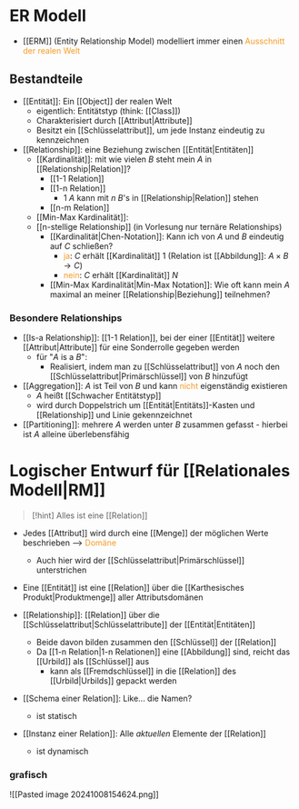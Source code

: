# ER Modell

- [[ERM]] (Entity Relationship Model) modelliert immer einen <span style="color:rgb(245, 154, 35)">Ausschnitt der realen Welt</span> 

## Bestandteile
- [[Entität]]: Ein [[Object]] der realen Welt
	- eigentlich: Entitätstyp (think: [[Class]])
	- Charakterisiert durch [[Attribut|Attribute]]
	- Besitzt ein [[Schlüsselattribut]], um jede Instanz eindeutig zu kennzeichnen
- [[Relationship]]: eine Beziehung zwischen [[Entität|Entitäten]]
	- [[Kardinalität]]: mit wie vielen $B$ steht mein $A$ in [[Relationship|Relation]]?
		- [[1-1 Relation]]
		- [[1-n Relation]]
			- $1$ $A$ kann mit $n$ $B$'s in [[Relationship|Relation]] stehen
		- [[n-m Relation]]
	- [[Min-Max Kardinalität]]: 
	- [[n-stellige Relationship]] (in Vorlesung nur ternäre Relationships)
		- [[Kardinalität|Chen-Notation]]: Kann ich von $A$ und $B$ eindeutig auf $C$ schließen?
			- <span style="color:rgb(245, 154, 35)">ja</span>: $C$ erhält [[Kardinalität]] $1$ (Relation ist [[Abbildung]]: $A \times B \rightarrow C$)
			- <span style="color:rgb(245, 154, 35)">nein</span>: $C$ erhält [[Kardinalität]] $N$
		- [[Min-Max Kardinalität|Min-Max Notation]]: Wie oft kann mein $A$ maximal an meiner [[Relationship|Beziehung]] teilnehmen? 
### Besondere Relationships
- [[Is-a Relationship]]: [[1-1 Relation]], bei der einer [[Entität]] weitere [[Attribut|Attribute]] für eine Sonderrolle gegeben werden
	- für "$A$ is a $B$":
		- Realisiert, indem man zu [[Schlüsselattribut]] von $A$ noch den [[Schlüsselattribut|Primärschlüssel]] von $B$ hinzufügt
- [[Aggregation]]: $A$ ist Teil von $B$ und kann <span style="color:rgb(245, 154, 35)">nicht</span> eigenständig existieren
	- $A$ heißt [[Schwacher Entitätstyp]]
	- wird durch Doppelstrich um [[Entität|Entitäts]]-Kasten und [[Relationship]] und Linie gekennzeichnet
- [[Partitioning]]: mehrere $A$ werden unter $B$ zusammen gefasst - hierbei ist $A$ alleine überlebensfähig

# Logischer Entwurf für [[Relationales Modell|RM]] 
> [!hint] Alles ist eine [[Relation]]

- Jedes [[Attribut]] wird durch eine [[Menge]] der möglichen Werte beschrieben --> <span style="color:rgb(245, 154, 35)">Domäne</span> 
	- Auch hier wird der [[Schlüsselattribut|Primärschlüssel]] unterstrichen
- Eine [[Entität]] ist eine [[Relation]] über die [[Karthesisches Produkt|Produktmenge]] aller Attributsdomänen
- [[Relationship]]: [[Relation]] über die [[Schlüsselattribut|Schlüsselattribute]] der [[Entität|Entitäten]]
	- Beide davon bilden zusammen den [[Schlüssel]] der [[Relation]]
	- Da [[1-n Relation|1-n Relationen]] eine [[Abbildung]] sind, reicht das [[Urbild]] als [[Schlüssel]] aus 
		- kann als [[Fremdschlüssel]] in die [[Relation]] des [[Urbild|Urbilds]] gepackt werden

- [[Schema einer Relation]]: Like... die Namen?
	- ist statisch
- [[Instanz einer Relation]]: Alle _aktuellen_ Elemente der [[Relation]]
	- ist dynamisch

### grafisch
![[Pasted image 20241008154624.png]]
